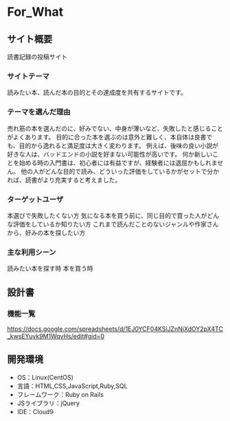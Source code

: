 # For_What
## サイト概要
読書記録の投稿サイト
### サイトテーマ
読みたい本、読んだ本の目的とその達成度を共有するサイトです。
### テーマを選んだ理由
売れ筋の本を選んだのに、好みでない、中身が薄いなど、失敗したと感じることがよくあります。 
目的に合った本を選ぶのは意外と難しく、本自体は良書でも、目的から逸れると満足度は大きく変わります。 
例えば、後味の良い小説が好きな人は、バッドエンドの小説を好まない可能性が高いです。 
何か新しいことを始める時の入門書は、初心者には有益ですが、経験者には退屈かもしれません。 
他の人がどんな目的で読み、どういった評価をしているかがセットで分かれば、読書がより充実すると考えました。

### ターゲットユーザ
本選びで失敗したくない方 
気になる本を買う前に、同じ目的で買った人がどんな評価をしているか知りたい方 
これまで読んだことのないジャンルや作家さんから、好みの本を探したい方

### 主な利用シーン
読みたい本を探す時 
本を買う時

## 設計書

### 機能一覧
<https://docs.google.com/spreadsheets/d/1EJ0YCF04KSiJZnNiXdOY2pX4TC_kwsEYuyk9M1WqvHs/edit#gid=0>
## 開発環境
- OS：Linux(CentOS)
- 言語：HTML,CSS,JavaScript,Ruby,SQL
- フレームワーク：Ruby on Rails
- JSライブラリ：jQuery
- IDE：Cloud9
